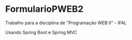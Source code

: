 # FormularioPWEB2
Trabalho para a disciplina de "Programação WEB II"  - IFAL

Usando Spring Boot e Spring MVC
